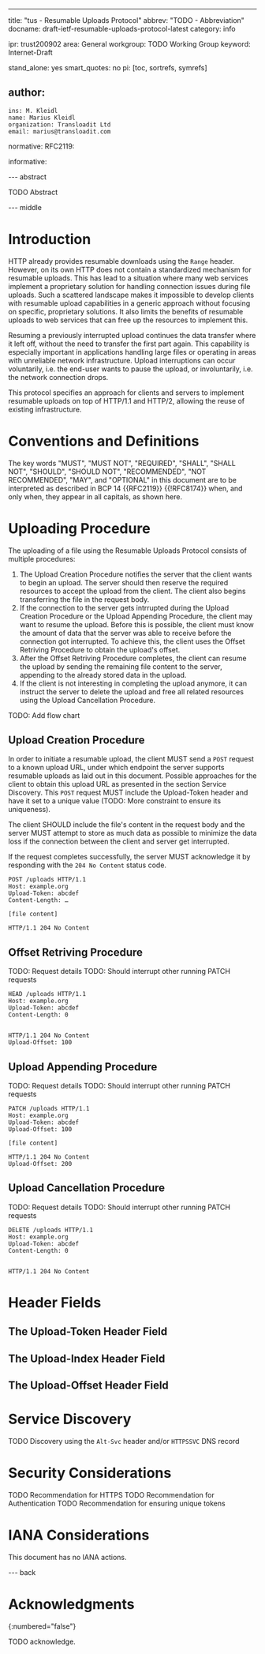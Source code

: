 ---
title: "tus - Resumable Uploads Protocol"
abbrev: "TODO - Abbreviation"
docname: draft-ietf-resumable-uploads-protocol-latest
category: info

ipr: trust200902
area: General
workgroup: TODO Working Group
keyword: Internet-Draft

stand_alone: yes
smart_quotes: no
pi: [toc, sortrefs, symrefs]

author:
 -
    ins: M. Kleidl
    name: Marius Kleidl
    organization: Transloadit Ltd
    email: marius@transloadit.com

normative:
  RFC2119:

informative:



--- abstract

TODO Abstract

--- middle

# Introduction

HTTP already provides resumable downloads using the `Range` header. However, on its own HTTP does not contain a standardized mechanism for resumable uploads. This has lead to a situation where many web services implement a proprietary solution for handling connection issues during file uploads. Such a scattered landscape makes it impossible to develop clients with resumable upload capabilities in a generic approach without focusing on specific, proprietary solutions. It also limits the benefits of resumable uploads to web services that can free up the resources to implement this.

Resuming a previously interrupted upload continues the data transfer where it left off, without the need to transfer the first part again. This capability is especially important in applications handling large files or operating in areas with unreliable network infrastructure. Upload interruptions can occur voluntarily, i.e. the end-user wants to pause the upload, or involuntarily, i.e. the network connection drops.

This protocol specifies an approach for clients and servers to implement resumable uploads on top of HTTP/1.1 and HTTP/2, allowing the reuse of existing infrastructure.

# Conventions and Definitions

The key words "MUST", "MUST NOT", "REQUIRED", "SHALL", "SHALL NOT", "SHOULD", "SHOULD NOT", "RECOMMENDED", "NOT RECOMMENDED", "MAY", and "OPTIONAL" in this document are to be interpreted as described in BCP 14 {{RFC2119}} {{!RFC8174}} when, and only when, they appear in all capitals, as shown here.

# Uploading Procedure

The uploading of a file using the Resumable Uploads Protocol consists of multiple procedures:
1. The Upload Creation Procedure notifies the server that the client wants to begin an upload. The server should then reserve the required resources to accept the upload from the client. The client also begins transferring the file in the request body.
2. If the connection to the server gets intrrupted during the Upload Creation Procedure or the Upload Appending Procedure, the client may want to resume the upload. Before this is possible, the client must know the amount of data that the server was able to receive before the connection got interrupted. To achieve this, the client uses the Offset Retriving Procedure to obtain the upload's offset.
3. After the Offset Retriving Procedure completes, the client can resume the upload by sending the remaining file content to the server, appending to the already stored data in the upload.
4. If the client is not interesting in completing the upload anymore, it can instruct the server to delete the upload and free all related resources using the Upload Cancellation Procedure.

TODO: Add flow chart

## Upload Creation Procedure

In order to initiate a resumable upload, the client MUST send a `POST` request to a known upload URL, under which endpoint the server supports resumable uploads as laid out in this document. Possible approaches for the client to obtain this upload URL as presented in the section Service Discovery. This `POST` request MUST include the Upload-Token header and have it set to a unique value (TODO: More constraint to ensure its uniqueness).

The client SHOULD include the file's content in the request body and the server MUST attempt to store as much data as possible to minimize the data loss if the connection between the client and server get interrupted.

If the request completes successfully, the server MUST acknowledge it by responding with the `204 No Content` status code.

```
POST /uploads HTTP/1.1
Host: example.org
Upload-Token: abcdef
Content-Length: …

[file content]

HTTP/1.1 204 No Content
```

## Offset Retriving Procedure

TODO: Request details
TODO: Should interrupt other running PATCH requests

```
HEAD /uploads HTTP/1.1
Host: example.org
Upload-Token: abcdef
Content-Length: 0


HTTP/1.1 204 No Content
Upload-Offset: 100
```

## Upload Appending Procedure

TODO: Request details
TODO: Should interrupt other running PATCH requests

```
PATCH /uploads HTTP/1.1
Host: example.org
Upload-Token: abcdef
Upload-Offset: 100

[file content]

HTTP/1.1 204 No Content
Upload-Offset: 200
```

## Upload Cancellation Procedure

TODO: Request details
TODO: Should interrupt other running PATCH requests

```
DELETE /uploads HTTP/1.1
Host: example.org
Upload-Token: abcdef
Content-Length: 0


HTTP/1.1 204 No Content
```

# Header Fields

## The Upload-Token Header Field

## The Upload-Index Header Field

## The Upload-Offset Header Field

# Service Discovery

TODO Discovery using the `Alt-Svc` header and/or `HTTPSSVC` DNS record

# Security Considerations

TODO Recommendation for HTTPS
TODO Recommendation for Authentication
TODO Recommendation for ensuring unique tokens

# IANA Considerations

This document has no IANA actions.



--- back

# Acknowledgments
{:numbered="false"}

TODO acknowledge.
